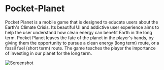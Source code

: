 # Pocket-Planet

Pocket Planet is a mobile game that is designed to educate users about the Earth's Climate Crisis. Its beautiful UI and addictive user experience aims to help
the user understand how clean energy can benefit Earth in the long term. Pocket Planet leaves the fate of the planet in the player's hands, by giving them the
opportunity to pursue a clean energy (long term) route, or a fossil fuel (short term) route. The game teaches the player the importance of investing in our planet
for the long term.

![Screenshot](https://user-images.githubusercontent.com/53489317/120903668-7dac7880-c615-11eb-965f-c1046c0093d4.png)
